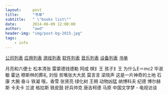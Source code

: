 ```yaml
---
layout:     post
title:      "书单"
subtitle:   " \"books list\""
date:       2014-06-09 12:00:00
author:     "awd"
header-img: "img/post-bg-2015.jpg"
tags:
    - info
---
```

[公司列表](/2014/06/09/公司列表/)
[应用列表](/2014/06/09/应用列表/)
[游戏列表](/2014/06/09/游戏列表/)
[软件列表](/2014/06/09/软件列表/)
[音乐列表](/2014/06/09/音乐列表/)
[设备列表](/2014/06/09/设备列表/)
[书单](/2014/06/09/书单/)


⽉亮和六便⼠
松本清张
雷蒙德钱德勒
阿成 
	棋⺩王 
	孩子⺩王
为什么E＝mc2
毕淑敏
霍达
	穆斯林的葬礼
刘恒
	贫嘴张⼤大民
莫⾔言
梁晓声
	这是一片神奇的土地
石康
	大腕
	奋⽃
铁凝
	哦，香雪
张贤亮
	绿化树
王朔
	动物凶猛
纳博科夫
纪德
博尔赫斯
卡夫卡
兰波
格拉斯
	铁皮⿎
	好兵帅克
	唐吉柯德
马原
	中国文学梦 - 电视访谈
